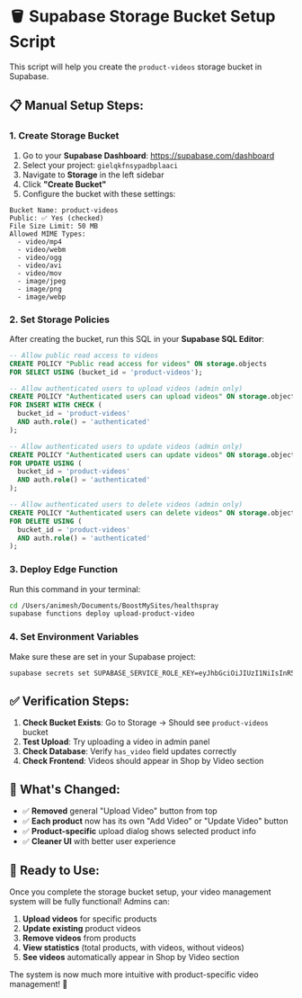 # 🪣 Supabase Storage Bucket Setup Script

This script will help you create the `product-videos` storage bucket in Supabase.

## 📋 **Manual Setup Steps:**

### 1. **Create Storage Bucket**

1. Go to your **Supabase Dashboard**: https://supabase.com/dashboard
2. Select your project: `gielqkfnsypadbplaaci`
3. Navigate to **Storage** in the left sidebar
4. Click **"Create Bucket"**
5. Configure the bucket with these settings:

```
Bucket Name: product-videos
Public: ✅ Yes (checked)
File Size Limit: 50 MB
Allowed MIME Types:
  - video/mp4
  - video/webm
  - video/ogg
  - video/avi
  - video/mov
  - image/jpeg
  - image/png
  - image/webp
```

### 2. **Set Storage Policies**

After creating the bucket, run this SQL in your **Supabase SQL Editor**:

```sql
-- Allow public read access to videos
CREATE POLICY "Public read access for videos" ON storage.objects
FOR SELECT USING (bucket_id = 'product-videos');

-- Allow authenticated users to upload videos (admin only)
CREATE POLICY "Authenticated users can upload videos" ON storage.objects
FOR INSERT WITH CHECK (
  bucket_id = 'product-videos' 
  AND auth.role() = 'authenticated'
);

-- Allow authenticated users to update videos (admin only)
CREATE POLICY "Authenticated users can update videos" ON storage.objects
FOR UPDATE USING (
  bucket_id = 'product-videos' 
  AND auth.role() = 'authenticated'
);

-- Allow authenticated users to delete videos (admin only)
CREATE POLICY "Authenticated users can delete videos" ON storage.objects
FOR DELETE USING (
  bucket_id = 'product-videos' 
  AND auth.role() = 'authenticated'
);
```

### 3. **Deploy Edge Function**

Run this command in your terminal:

```bash
cd /Users/animesh/Documents/BoostMySites/healthspray
supabase functions deploy upload-product-video
```

### 4. **Set Environment Variables**

Make sure these are set in your Supabase project:

```bash
supabase secrets set SUPABASE_SERVICE_ROLE_KEY=eyJhbGciOiJIUzI1NiIsInR5cCI6IkpXVCJ9.eyJpc3MiOiJzdXBhYmFzZSIsInJlZiI6ImdpZWxxa2Zuc3lwYWRicGxhYWNpIiwicm9sZSI6InNlcnZpY2Vfcm9sZSIsImlhdCI6MTc1ODI3MzIwNCwiZXhwIjoyMDczODQ5MjA0fQ.VfVS__UtI-8xWRYpzJBZSkY1rW_SIPPDk1tjf0nib5Q
```

## ✅ **Verification Steps:**

1. **Check Bucket Exists**: Go to Storage → Should see `product-videos` bucket
2. **Test Upload**: Try uploading a video in admin panel
3. **Check Database**: Verify `has_video` field updates correctly
4. **Check Frontend**: Videos should appear in Shop by Video section

## 🎯 **What's Changed:**

- ✅ **Removed** general "Upload Video" button from top
- ✅ **Each product** now has its own "Add Video" or "Update Video" button
- ✅ **Product-specific** upload dialog shows selected product info
- ✅ **Cleaner UI** with better user experience

## 🚀 **Ready to Use:**

Once you complete the storage bucket setup, your video management system will be fully functional! Admins can:

1. **Upload videos** for specific products
2. **Update existing** product videos  
3. **Remove videos** from products
4. **View statistics** (total products, with videos, without videos)
5. **See videos** automatically appear in Shop by Video section

The system is now much more intuitive with product-specific video management! 🎥
